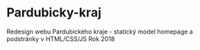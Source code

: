 # Pardubicky-kraj
Redesign webu Pardubického kraje - statický model homepage a podstránky v HTML/CSS/JS
Rok 2018
